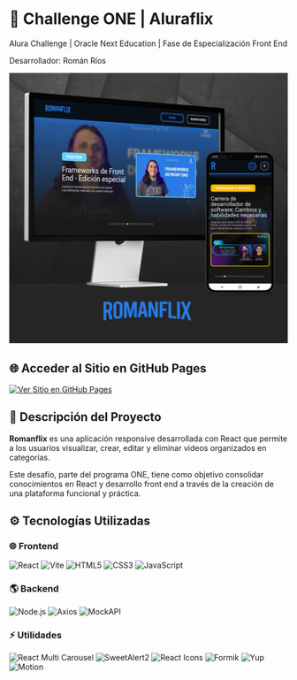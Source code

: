 # 🚀 Challenge ONE | Aluraflix

Alura Challenge | Oracle Next Education | Fase de Especialización Front End

Desarrollador: Román Ríos

![Mockup de Romanflix](https://raw.githubusercontent.com/romanrios/oracle-next-education/refs/heads/main/challenge-aluraflix/mockup.png)

## 🌐 Acceder al Sitio en GitHub Pages

[![Ver Sitio en GitHub Pages](https://img.shields.io/badge/-Visitar_Sitio_Web-28a745?style=for-the-badge&logo=github&logoColor=white)](https://romanrios.github.io/oracle-next-education/challenge-aluraflix/dist)

## 📄 Descripción del Proyecto

**Romanflix** es una aplicación responsive desarrollada con React que permite a los usuarios visualizar, crear, editar y eliminar videos organizados en categorías.

Este desafío, parte del programa ONE, tiene como objetivo consolidar conocimientos en React y desarrollo front end a través de la creación de una plataforma funcional y práctica.

## ⚙ Tecnologías Utilizadas

### 🌐 Frontend
![React](https://img.shields.io/badge/React-61DAFB?style=for-the-badge&logo=react&logoColor=black)
![Vite](https://img.shields.io/badge/Vite-646CFF?style=for-the-badge&logo=vite&logoColor=white)
![HTML5](https://img.shields.io/badge/HTML5-E34F26?style=for-the-badge&logo=html5&logoColor=white)
![CSS3](https://img.shields.io/badge/CSS3-1572B6?style=for-the-badge&logo=css3&logoColor=white)
![JavaScript](https://img.shields.io/badge/JavaScript-F7DF1E?style=for-the-badge&logo=javascript&logoColor=black)

### 🌎 Backend
![Node.js](https://img.shields.io/badge/Node.js-339933?style=for-the-badge&logo=nodedotjs&logoColor=white)
![Axios](https://img.shields.io/badge/Axios-5A29E4?style=for-the-badge&logo=axios&logoColor=white)
![MockAPI](https://img.shields.io/badge/MockAPI-FF4081?style=for-the-badge&logo=mockapi&logoColor=white)

### ⚡ Utilidades
![React Multi Carousel](https://img.shields.io/badge/React%20Multi%20Carousel-61DAFB?style=for-the-badge&logo=react&logoColor=black)
![SweetAlert2](https://img.shields.io/badge/SweetAlert2-8E24AA?style=for-the-badge&logo=sweetalert2&logoColor=white)
![React Icons](https://img.shields.io/badge/React%20Icons-61DAFB?style=for-the-badge&logo=react&logoColor=black)
![Formik](https://img.shields.io/badge/Formik-FF9900?style=for-the-badge&logo=formik&logoColor=white)
![Yup](https://img.shields.io/badge/Yup-764ABC?style=for-the-badge&logo=yup&logoColor=white)
![Motion](https://img.shields.io/badge/Motion-000000?style=for-the-badge&logo=framer&logoColor=white)




